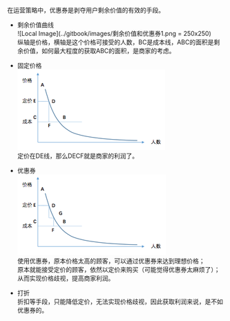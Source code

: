

在运营策略中，优惠券是剥夺用户剩余价值的有效的手段。<br>
* 剩余价值曲线<br>
![Local Image](../gitbook/images/剩余价值和优惠券1.png = 250x250)<br>
纵轴是价格，横轴是这个价格可接受的人数，BC是成本线，ABC的面积是剩余价值，如何最大程度的获取ABC的面积，是商家的考虑。

* 固定价格<br>
![Local Image](../gitbook/images/剩余价值和优惠券4.png)<br>
定价在DE线，那么DECF就是商家的利润了。<br>
* 优惠券<br>
![Local Image](../gitbook/images/剩余价值和优惠券5.png)<br>
使用优惠券，原本价格太高的顾客，可以通过优惠券来达到理想价格；<br>
原本就能接受定价的顾客，依然以定价来购买（可能觉得优惠券太麻烦了）；<br>
从而实现价格歧视，提高商家利润。<br>
* 打折<br>
折扣等手段，只能降低定价，无法实现价格歧视，因此获取利润来说，是不如优惠券的。

